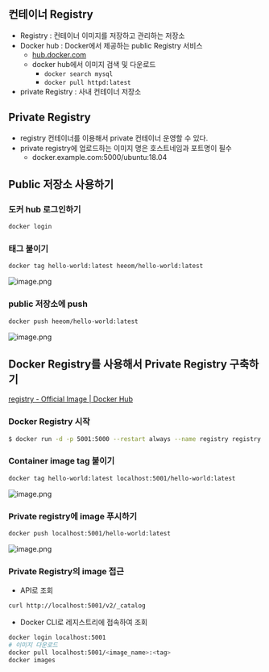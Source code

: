 ## 컨테이너 Registry

- Registry : 컨테이너 이미지를 저장하고 관리하는 저장소
- Docker hub : Docker에서 제공하는 public Registry 서비스
    - [hub.docker.com](http://hub.docker.com)
    - docker hub에서 이미지 검색 및 다운로드
        - `docker search mysql`
        - `docker pull httpd:latest`
- private Registry : 사내 컨테이너 저장소

## Private Registry

- registry 컨테이너를 이용해서 private 컨테이너 운영할 수 있다.
- private registry에 업로드하는 이미지 명은 호스트네임과 포트명이 필수
    - docker.example.com:5000/ubuntu:18.04

## Public 저장소 사용하기

### 도커 hub 로그인하기

```bash
docker login
```

### 태그 붙이기

```bash
docker tag hello-world:latest heeom/hello-world:latest
```

![image.png](https://prod-files-secure.s3.us-west-2.amazonaws.com/72038517-8ad4-4bad-a50e-fa0deed31c0b/669ab9d9-f89d-4702-9bb3-c878149f5291/image.png)

### public 저장소에 push

```bash
docker push heeom/hello-world:latest
```

![image.png](https://prod-files-secure.s3.us-west-2.amazonaws.com/72038517-8ad4-4bad-a50e-fa0deed31c0b/69542986-dbfc-4598-b54e-4e4436226530/image.png)

## Docker Registry를 사용해서 Private Registry 구축하기

[registry - Official Image | Docker Hub](https://hub.docker.com/_/registry)

### Docker Registry 시작

```bash
$ docker run -d -p 5001:5000 --restart always --name registry registry:2
```

### Container image tag 붙이기

```bash
docker tag hello-world:latest localhost:5001/hello-world:latest
```

![image.png](https://prod-files-secure.s3.us-west-2.amazonaws.com/72038517-8ad4-4bad-a50e-fa0deed31c0b/833f32ea-88c3-4ab4-8f17-2ac5317531f5/image.png)

### Private registry에 image 푸시하기

```bash
docker push localhost:5001/hello-world:latest
```

![image.png](https://prod-files-secure.s3.us-west-2.amazonaws.com/72038517-8ad4-4bad-a50e-fa0deed31c0b/bdb19bc2-1421-416d-b1b9-13233d392f19/image.png)

### Private Registry의 image 접근

- API로 조회

```bash
curl http://localhost:5001/v2/_catalog
```

- Docker CLI로 레지스트리에 접속하여 조회

```bash
docker login localhost:5001
# 이미지 다운로드
docker pull localhost:5001/<image_name>:<tag>
docker images
```
